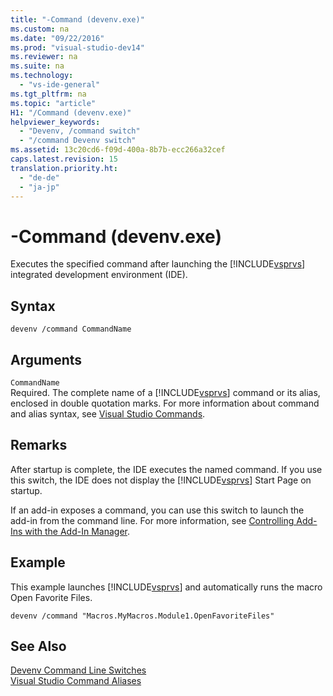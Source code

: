 ```yaml
---
title: "-Command (devenv.exe)"
ms.custom: na
ms.date: "09/22/2016"
ms.prod: "visual-studio-dev14"
ms.reviewer: na
ms.suite: na
ms.technology: 
  - "vs-ide-general"
ms.tgt_pltfrm: na
ms.topic: "article"
H1: "/Command (devenv.exe)"
helpviewer_keywords: 
  - "Devenv, /command switch"
  - "/command Devenv switch"
ms.assetid: 13c20cd6-f09d-400a-8b7b-ecc266a32cef
caps.latest.revision: 15
translation.priority.ht: 
  - "de-de"
  - "ja-jp"
---
```

# -Command (devenv.exe)
Executes the specified command after launching the [!INCLUDE[vsprvs](../VS_csharp/includes/vsprvs_md.md)] integrated development environment (IDE).  
  
## Syntax  
  
```  
devenv /command CommandName  
```  
  
## Arguments  
 `CommandName`  
 Required. The complete name of a [!INCLUDE[vsprvs](../VS_csharp/includes/vsprvs_md.md)] command or its alias, enclosed in double quotation marks. For more information about command and alias syntax, see [Visual Studio Commands](../VS_csharp/visual-studio-commands.md).  
  
## Remarks  
 After startup is complete, the IDE executes the named command. If you use this switch, the IDE does not display the [!INCLUDE[vsprvs](../VS_csharp/includes/vsprvs_md.md)] Start Page on startup.  
  
 If an add-in exposes a command, you can use this switch to launch the add-in from the command line. For more information, see [Controlling Add-Ins with the Add-In Manager](assetId:///4f60444a-cb48-4cdb-8df4-941f6419aeeb).  
  
## Example  
 This example launches [!INCLUDE[vsprvs](../VS_csharp/includes/vsprvs_md.md)] and automatically runs the macro Open Favorite Files.  
  
```  
devenv /command "Macros.MyMacros.Module1.OpenFavoriteFiles"  
```  
  
## See Also  
 [Devenv Command Line Switches](../VS_csharp/devenv-command-line-switches.md)   
 [Visual Studio Command Aliases](../VS_csharp/visual-studio-command-aliases.md)